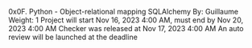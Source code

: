 0x0F. Python - Object-relational mapping
SQLAlchemy
 By: Guillaume
 Weight: 1
 Project will start Nov 16, 2023 4:00 AM, must end by Nov 20, 2023 4:00 AM
 Checker was released at Nov 17, 2023 4:00 AM
 An auto review will be launched at the deadline
